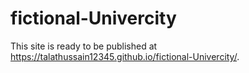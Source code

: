 # fictional-Univercity
This site is ready to be published at https://talathussain12345.github.io/fictional-Univercity/.

